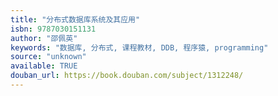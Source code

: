```yaml
---
title: "分布式数据库系统及其应用"
isbn: 9787030151131
author: "邵佩英"
keywords: "数据库, 分布式, 课程教材, DDB, 程序猿, programming"
source: "unknown"
available: TRUE
douban_url: https://book.douban.com/subject/1312248/
---
```

